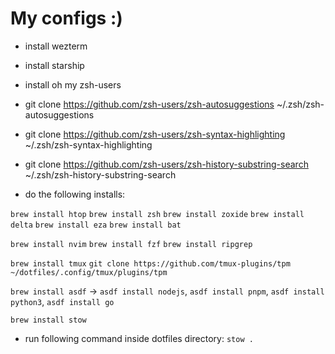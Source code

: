 # My configs :)

- install wezterm
- install starship
- install oh my zsh-users
- git clone <https://github.com/zsh-users/zsh-autosuggestions> ~/.zsh/zsh-autosuggestions
- git clone <https://github.com/zsh-users/zsh-syntax-highlighting> ~/.zsh/zsh-syntax-highlighting
- git clone <https://github.com/zsh-users/zsh-history-substring-search> ~/.zsh/zsh-history-substring-search

- do the following installs:

`brew install htop`
`brew install zsh`
`brew install zoxide`
`brew install delta`
`brew install eza`
`brew install bat`

`brew install nvim`
`brew install fzf`
`brew install ripgrep`

`brew install tmux`
`git clone https://github.com/tmux-plugins/tpm ~/dotfiles/.config/tmux/plugins/tpm`

`brew install asdf` -> `asdf install nodejs`, `asdf install pnpm`, `asdf install python3`, `asdf install go`

`brew install stow`

- run following command inside dotfiles directory: `stow .`
